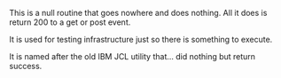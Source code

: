 This is a null routine that goes nowhere and does nothing. All it does is return 200 to a get or post event.

It is used for testing infrastructure just so there is something to execute.

It is named after the old IBM JCL utility that... did nothing but return success.